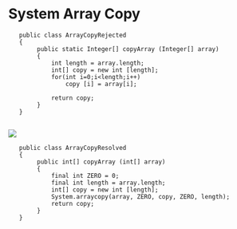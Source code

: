 System Array Copy
======

```
   public class ArrayCopyRejected
   {
        public static Integer[] copyArray (Integer[] array)
        {
            int length = array.length;
            int[] copy = new int [length];
            for(int i=0;i<length;i++)
                copy [i] = array[i];		
        
            return copy;
        }
   }
   
```   
   ![](http://www.iconki.com/icons/Software-Applications/32x32-Applications-Basics/arrow_down_blue.png)
   
```
   public class ArrayCopyResolved
   {
     	public int[] copyArray (int[] array)
        {
            final int ZERO = 0;
            final int length = array.length;
            int[] copy = new int [length];
            System.arraycopy(array, ZERO, copy, ZERO, length);		
            return copy;
        }
   }
```

